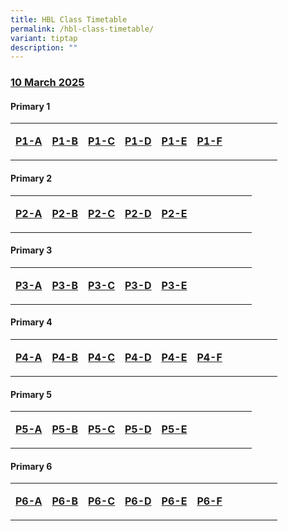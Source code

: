 ```yaml
---
title: HBL Class Timetable
permalink: /hbl-class-timetable/
variant: tiptap
description: ""
---
```

<h3><strong><u>10 March 2025</u></strong></h3>
<h4>Primary 1</h4>
<table style="minWidth: 275px">
<colgroup>
<col>
<col>
<col>
<col>
<col>
<col>
<col>
<col>
<col>
<col>
<col>
</colgroup>
<tbody>
<tr>
<td rowspan="1" colspan="1">
<p><strong><a href="https://docs.google.com/document/d/1kNCM4Ts8eAG-TeTBmKy2WvkETlNrw-UD/edit?usp=drive_link&amp;ouid=102233132161405473977&amp;rtpof=true&amp;sd=true" rel="noopener nofollow" target="_blank">P1-A</a></strong>
</p>
</td>
<td rowspan="1" colspan="1">
<p><strong><a href="https://docs.google.com/document/d/1WnDdr1Nv31MC5WHq18SFnMp82m3uk_8U/edit?usp=drive_link&amp;ouid=102233132161405473977&amp;rtpof=true&amp;sd=true" rel="noopener nofollow" target="_blank">P1-B</a></strong>
</p>
</td>
<td rowspan="1" colspan="1">
<p><strong><a href="https://docs.google.com/document/d/152r3SI3IdtdU6D8l1Ok45KMJE7Dnm5SE/edit?usp=drive_link&amp;ouid=102233132161405473977&amp;rtpof=true&amp;sd=true" rel="noopener nofollow" target="_blank">P1-C</a></strong>
</p>
</td>
<td rowspan="1" colspan="1">
<p><strong><a href="https://docs.google.com/document/d/1Feyz12NJNw9JVKRNriInZLJc7BHnr3gA/edit?usp=drive_link&amp;ouid=102233132161405473977&amp;rtpof=true&amp;sd=true" rel="noopener nofollow" target="_blank">P1-D</a></strong>
</p>
</td>
<td rowspan="1" colspan="1">
<p><strong><a href="https://docs.google.com/document/d/1PS7F3jyEfnjqwGfrlljLtMdw2cyb50eX/edit?usp=drive_link&amp;ouid=102233132161405473977&amp;rtpof=true&amp;sd=true" rel="noopener nofollow" target="_blank">P1-E</a></strong>
</p>
</td>
<td rowspan="1" colspan="1">
<p><strong><a href="https://docs.google.com/document/d/1Yi3WYBtSqw_V3539wi6CdT3_Ckbemdr8/edit?usp=drive_link&amp;ouid=102233132161405473977&amp;rtpof=true&amp;sd=true" rel="noopener nofollow" target="_blank">P1-F</a></strong>
</p>
</td>
<td rowspan="1" colspan="1">
<p></p>
</td>
<td rowspan="1" colspan="1">
<p></p>
</td>
<td rowspan="1" colspan="1">
<p></p>
</td>
<td rowspan="1" colspan="1">
<p></p>
</td>
<td rowspan="1" colspan="1">
<p></p>
</td>
</tr>
</tbody>
</table>
<h4>Primary 2</h4>
<table style="minWidth: 275px">
<colgroup>
<col>
<col>
<col>
<col>
<col>
<col>
<col>
<col>
<col>
<col>
<col>
</colgroup>
<tbody>
<tr>
<td rowspan="1" colspan="1">
<p><strong><a href="https://docs.google.com/document/d/1sBk0v9wdwWa6OI9hnB7tFR_CtC8ez-Q9/edit?usp=drive_link&amp;ouid=102233132161405473977&amp;rtpof=true&amp;sd=true" rel="noopener nofollow" target="_blank">P2-A</a></strong>
</p>
</td>
<td rowspan="1" colspan="1">
<p><strong><a href="https://docs.google.com/document/d/1Dep6C0dWdaXjqdiaq1847xBh0yiIN_1V/edit?usp=drive_link&amp;ouid=102233132161405473977&amp;rtpof=true&amp;sd=true" rel="noopener nofollow" target="_blank">P2-B</a></strong>
</p>
</td>
<td rowspan="1" colspan="1">
<p><strong><a href="https://docs.google.com/document/d/1SW1aT5AoaOkH900-lpjpuwwAK1XHO5_l/edit?usp=drive_link&amp;ouid=102233132161405473977&amp;rtpof=true&amp;sd=true" rel="noopener nofollow" target="_blank">P2-C</a></strong>
</p>
</td>
<td rowspan="1" colspan="1">
<p><strong><a href="https://docs.google.com/document/d/1YJeA-0wXmPuKTHRauhQL6wFx4BNKhP49/edit?usp=drive_link&amp;ouid=102233132161405473977&amp;rtpof=true&amp;sd=true" rel="noopener nofollow" target="_blank">P2-D</a></strong>
</p>
</td>
<td rowspan="1" colspan="1">
<p><strong><a href="https://docs.google.com/document/d/1pxb8DxyKRQW5f68G0eEo4VwaL8daPrze/edit?usp=drive_link&amp;ouid=102233132161405473977&amp;rtpof=true&amp;sd=true" rel="noopener nofollow" target="_blank">P2-E</a></strong>
</p>
</td>
<td rowspan="1" colspan="1">
<p></p>
</td>
<td rowspan="1" colspan="1">
<p></p>
</td>
<td rowspan="1" colspan="1">
<p></p>
</td>
<td rowspan="1" colspan="1">
<p></p>
</td>
<td rowspan="1" colspan="1">
<p></p>
</td>
<td rowspan="1" colspan="1">
<p></p>
</td>
</tr>
</tbody>
</table>
<h4>Primary 3</h4>
<table style="minWidth: 275px">
<colgroup>
<col>
<col>
<col>
<col>
<col>
<col>
<col>
<col>
<col>
<col>
<col>
</colgroup>
<tbody>
<tr>
<td rowspan="1" colspan="1">
<p><strong><a href="https://docs.google.com/document/d/1X4pAsfQg5yRWqRtX0yMhP_Izf2WSdiYq/edit?usp=drive_link&amp;ouid=102233132161405473977&amp;rtpof=true&amp;sd=true" rel="noopener nofollow" target="_blank">P3-A</a></strong>
</p>
</td>
<td rowspan="1" colspan="1">
<p><strong><a href="https://docs.google.com/document/d/171erspt12guQgVHJmT58ei-0K-1w5ds-/edit?usp=drive_link&amp;ouid=102233132161405473977&amp;rtpof=true&amp;sd=true" rel="noopener nofollow" target="_blank">P3-B</a></strong>
</p>
</td>
<td rowspan="1" colspan="1">
<p><strong><a href="https://docs.google.com/document/d/1-RlsWjxgS3mJOX1mepXUKzLabbvRHzzW/edit?usp=drive_link&amp;ouid=102233132161405473977&amp;rtpof=true&amp;sd=true" rel="noopener nofollow" target="_blank">P3-C</a></strong>
</p>
</td>
<td rowspan="1" colspan="1">
<p><strong><a href="https://docs.google.com/document/d/1T8CRhQ046XkrH93546KWf5D9ra4HQSKa/edit?usp=drive_link&amp;ouid=102233132161405473977&amp;rtpof=true&amp;sd=true" rel="noopener nofollow" target="_blank">P3-D</a></strong>
</p>
</td>
<td rowspan="1" colspan="1">
<p><strong><a href="https://docs.google.com/document/d/1dtsSgYUPWSnu1GzdftUmyfpYBg_uN-Ma/edit?usp=drive_link&amp;ouid=102233132161405473977&amp;rtpof=true&amp;sd=true" rel="noopener nofollow" target="_blank">P3-E</a></strong>
</p>
</td>
<td rowspan="1" colspan="1">
<p></p>
</td>
<td rowspan="1" colspan="1">
<p></p>
</td>
<td rowspan="1" colspan="1">
<p></p>
</td>
<td rowspan="1" colspan="1">
<p></p>
</td>
<td rowspan="1" colspan="1">
<p></p>
</td>
<td rowspan="1" colspan="1">
<p></p>
</td>
</tr>
</tbody>
</table>
<h4>Primary 4</h4>
<table style="minWidth: 275px">
<colgroup>
<col>
<col>
<col>
<col>
<col>
<col>
<col>
<col>
<col>
<col>
<col>
</colgroup>
<tbody>
<tr>
<td rowspan="1" colspan="1">
<p><strong><a href="https://docs.google.com/document/d/17hCGbRNVgQt_b5nt9j6fWqk8npWf4Ldt/edit?usp=drive_link&amp;ouid=102233132161405473977&amp;rtpof=true&amp;sd=true" rel="noopener nofollow" target="_blank">P4-A</a></strong>
</p>
</td>
<td rowspan="1" colspan="1">
<p><strong><a href="https://docs.google.com/document/d/1sa6IYk7dFgatVqIqOHbRDYaCkCnj-J-n/edit?usp=drive_link&amp;ouid=102233132161405473977&amp;rtpof=true&amp;sd=true" rel="noopener nofollow" target="_blank">P4-B</a></strong>
</p>
</td>
<td rowspan="1" colspan="1">
<p><strong><a href="https://drive.google.com/file/d/1sKVv36kbcx8hPfje3PeTB4BG92i8BZ9W/view?usp=drive_link" rel="noopener nofollow" target="_blank">P4-C</a></strong>
</p>
</td>
<td rowspan="1" colspan="1">
<p><strong><a href="https://docs.google.com/document/d/1nqzNYQ9UWyk6lSxbzR2hI9smmJjL4uPX/edit?usp=drive_link&amp;ouid=102233132161405473977&amp;rtpof=true&amp;sd=true" rel="noopener nofollow" target="_blank">P4-D</a></strong>
</p>
</td>
<td rowspan="1" colspan="1">
<p><strong><a href="https://docs.google.com/document/d/1r_iV6FY0FCX0JRJV2NMyo94ILqhYfcGi/edit?usp=drive_link&amp;ouid=102233132161405473977&amp;rtpof=true&amp;sd=true" rel="noopener nofollow" target="_blank">P4-E</a></strong>
</p>
</td>
<td rowspan="1" colspan="1">
<p><strong><a href="https://docs.google.com/document/d/1grs0RMVsCalntlcIJqtbcCqb4xH2ah6v/edit?usp=drive_link&amp;ouid=102233132161405473977&amp;rtpof=true&amp;sd=true" rel="noopener nofollow" target="_blank">P4-F</a></strong>
</p>
</td>
<td rowspan="1" colspan="1">
<p></p>
</td>
<td rowspan="1" colspan="1">
<p></p>
</td>
<td rowspan="1" colspan="1">
<p></p>
</td>
<td rowspan="1" colspan="1">
<p></p>
</td>
<td rowspan="1" colspan="1">
<p></p>
</td>
</tr>
</tbody>
</table>
<h4>Primary 5</h4>
<table style="minWidth: 275px">
<colgroup>
<col>
<col>
<col>
<col>
<col>
<col>
<col>
<col>
<col>
<col>
<col>
</colgroup>
<tbody>
<tr>
<td rowspan="1" colspan="1">
<p><strong><a href="https://docs.google.com/document/d/1xTEMzGShC58sRuOLRCloRGQTJch-vRd9/edit?usp=drive_link&amp;ouid=102233132161405473977&amp;rtpof=true&amp;sd=true" rel="noopener nofollow" target="_blank">P5-A</a></strong>
</p>
</td>
<td rowspan="1" colspan="1">
<p><strong><a href="https://docs.google.com/document/d/1Dv_egIXZfJR7eXNgQsJMDqtcKEcgbdiA/edit?usp=drive_link&amp;ouid=102233132161405473977&amp;rtpof=true&amp;sd=true" rel="noopener nofollow" target="_blank">P5-B</a></strong>
</p>
</td>
<td rowspan="1" colspan="1">
<p><strong><a href="https://docs.google.com/document/d/11Gygy1asepKfBpkNQebpBq0TQ5VedCBT/edit?usp=drive_link&amp;ouid=102233132161405473977&amp;rtpof=true&amp;sd=true" rel="noopener nofollow" target="_blank">P5-C</a></strong>
</p>
</td>
<td rowspan="1" colspan="1">
<p><strong><a href="https://docs.google.com/document/d/1E8GJsbDnt2Fw1BVhTTmzHEAm_ZB232Qj/edit?usp=drive_link&amp;ouid=102233132161405473977&amp;rtpof=true&amp;sd=true" rel="noopener nofollow" target="_blank">P5-D</a></strong>
</p>
</td>
<td rowspan="1" colspan="1">
<p><strong><a href="https://docs.google.com/document/d/1KLW-A6M_fVU9CEAExV7ojI0dlVdN5yfP/edit?usp=drive_link&amp;ouid=102233132161405473977&amp;rtpof=true&amp;sd=true" rel="noopener nofollow" target="_blank">P5-E</a></strong>
</p>
</td>
<td rowspan="1" colspan="1">
<p></p>
</td>
<td rowspan="1" colspan="1">
<p></p>
</td>
<td rowspan="1" colspan="1">
<p></p>
</td>
<td rowspan="1" colspan="1">
<p></p>
</td>
<td rowspan="1" colspan="1">
<p></p>
</td>
<td rowspan="1" colspan="1">
<p></p>
</td>
</tr>
</tbody>
</table>
<h4>Primary 6</h4>
<table style="minWidth: 275px">
<colgroup>
<col>
<col>
<col>
<col>
<col>
<col>
<col>
<col>
<col>
<col>
<col>
</colgroup>
<tbody>
<tr>
<td rowspan="1" colspan="1">
<p><strong><a href="https://docs.google.com/document/d/1ktAiQs4uesm1sD5rBRz5TQJpPsdXtYA1/edit?usp=drive_link&amp;ouid=102233132161405473977&amp;rtpof=true&amp;sd=true" rel="noopener nofollow" target="_blank">P6-A</a></strong>
</p>
</td>
<td rowspan="1" colspan="1">
<p><strong><a href="https://docs.google.com/document/d/12AOJTwkPkpEb-kGRUczpKTB_lpPcJxu3/edit?usp=drive_link&amp;ouid=102233132161405473977&amp;rtpof=true&amp;sd=true" rel="noopener nofollow" target="_blank">P6-B</a></strong>
</p>
</td>
<td rowspan="1" colspan="1">
<p><strong><a href="https://docs.google.com/document/d/1LxvcyCnLrcpSe7inPSeyWQ05_1p7XWyC/edit?usp=drive_link&amp;ouid=102233132161405473977&amp;rtpof=true&amp;sd=true" rel="noopener nofollow" target="_blank">P6-C</a></strong>
</p>
</td>
<td rowspan="1" colspan="1">
<p><strong><a href="https://docs.google.com/document/d/1QMkbrai9Jjycgx17ZBZvp6eBwujM0Vbg/edit?usp=drive_link&amp;ouid=102233132161405473977&amp;rtpof=true&amp;sd=true" rel="noopener nofollow" target="_blank">P6-D</a></strong>
</p>
</td>
<td rowspan="1" colspan="1">
<p><strong><a href="https://docs.google.com/document/d/1WmRH73XCbUW-5_cQNOOBY4D0vyuPA9Fv/edit?usp=drive_link&amp;ouid=102233132161405473977&amp;rtpof=true&amp;sd=true" rel="noopener nofollow" target="_blank">P6-E</a></strong>
</p>
</td>
<td rowspan="1" colspan="1">
<p><strong><a href="https://docs.google.com/document/d/1yzBJ-wZYs5-k95s1IkVy5ju461yYMyla/edit?usp=drive_link&amp;ouid=102233132161405473977&amp;rtpof=true&amp;sd=true" rel="noopener nofollow" target="_blank">P6-F</a></strong>
</p>
</td>
<td rowspan="1" colspan="1">
<p></p>
</td>
<td rowspan="1" colspan="1">
<p></p>
</td>
<td rowspan="1" colspan="1">
<p></p>
</td>
<td rowspan="1" colspan="1">
<p></p>
</td>
<td rowspan="1" colspan="1">
<p></p>
</td>
</tr>
</tbody>
</table>
<p></p>